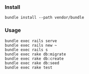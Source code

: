 ### Install
```
bundle install --path vendor/bundle
```

### Usage
```
bundle exec rails serve
bundle exec rails new ~
bundle exec rails s
bundle exec rake db:migrate
bundle exec rake db:create
bundle exec rake db:seed
bundle exec rake test

```